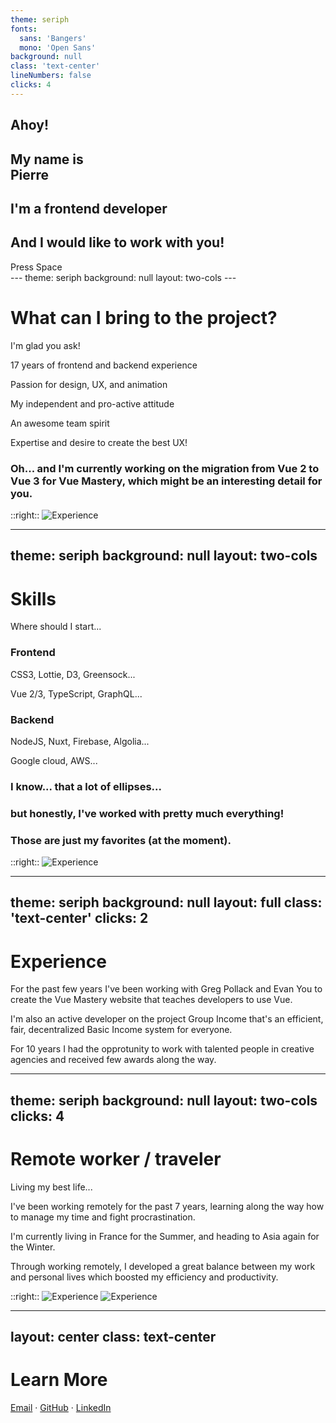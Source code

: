 ```yaml
---
theme: seriph
fonts:
  sans: 'Bangers'
  mono: 'Open Sans'
background: null
class: 'text-center'
lineNumbers: false
clicks: 4
---
```


<Bubble :direction="$slidev.nav.clicks < 4 ? 'left' : 'right'">
<h2 v-if="$slidev.nav.clicks === 1" v-motion-slide-up>Ahoy!</h2>
<h2 v-if="$slidev.nav.clicks === 2" v-motion-slide-up>My name is <br/><strong class='text-4xl'>Pierre</strong></h2>
<h2 v-if="$slidev.nav.clicks === 3" v-motion-slide-up>I'm a frontend developer</h2>
<h2 v-if="$slidev.nav.clicks === 4" v-motion-slide-up>And I would like to work with you!</h2>
</Bubble>

<Face :chat="$slidev.nav.clicks"
      :style='$slidev.nav.clicks === 4 ? "transform: scaleX(-1); transform-origin: 50%;" : ""'/>

<div class="pt-12" v-if="$slidev.nav.clicks < 1">
  <span @click="$slidev.nav.next" class="px-2 py-1 rounded cursor-pointer not-touch" hover="text-white bg-white bg-opacity-10">
    Press Space <carbon:arrow-right class="inline"/>
  </span>

  <span class="is-touch">
    <mdi:gesture-swipe class="text-white text-4xl"/>
  </span>

  <div class="turn-me">
    <mdi:phone-rotate-landscape class="animate-bounce"/>
  </div>
</div>
<!-- 
<img
  v-if="$slidev.nav.clicks < 1"
  class="absolute -bottom-9 -left-7 w-80 opacity-50"
  src="https://sli.dev/assets/arrow-bottom-left.svg"
/> -->
<!-- <div v-if="$slidev.nav.clicks < 1" class="ft-2 absolute bottom-45 left-71 opacity-30 transform -rotate-42">Options here!</div> -->
---
theme: seriph
background: null
layout: two-cols
---

<h1 v-motion-slide-visible-left>What can I bring to the project?</h1>

<v-clicks>
<p v-motion-slide-visible-left><span class='opacity-50'>I'm glad you ask!</span></p>

<p v-motion-slide-visible-bottom><carbon:education class="inline-block mr-3"/>17 years of frontend and backend experience</p>
<p v-motion-slide-visible-bottom><carbon:touch-1-down class="inline-block mr-3"/>Passion for design, UX, and animation</p>
<p v-motion-slide-visible-bottom><carbon:cognitive class="inline-block mr-3"/>My independent and pro-active attitude</p>
<p v-motion-slide-visible-bottom><carbon:events class="inline-block mr-3"/>An awesome team spirit</p>
<p v-motion-slide-visible-bottom><carbon:train-heart class="inline-block mr-3"/>Expertise and desire to create the best UX!</p>

<h3 v-motion-slide-visible-bottom>
  Oh... and I'm currently working on the migration from Vue 2 to Vue 3 for Vue Mastery, which might be an interesting detail for you.
</h3>
</v-clicks>

::right::
<img src="/scene-work.svg" class="-my-2" alt="Experience" v-motion-slide-visible-right/>

---
theme: seriph
background: null
layout: two-cols
---

<h1 v-motion-slide-visible-left>Skills</h1>

<v-clicks>
  <p v-motion-slide-visible-left><span class='opacity-50'>Where should I start...</span></p>

  <h3 class="opacity-100">Frontend</h3>
  <p v-motion-slide-visible-bottom>
    <carbon:arrow-right class="inline-block mr-3"/>
    CSS3, Lottie, D3, Greensock...
  </p>

  <p v-motion-slide-visible-bottom>
    <carbon:arrow-right class="inline-block mr-3"/>
    Vue 2/3, TypeScript, GraphQL...
  </p>

  <h3 class="opacity-100">Backend</h3>
  <p v-motion-slide-visible-bottom>
    <carbon:arrow-right class="inline-block mr-3"/>
    NodeJS, Nuxt, Firebase, Algolia...
  </p>
  <p v-motion-slide-visible-bottom>
    <carbon:arrow-right class="inline-block mr-3"/>
    Google cloud, AWS...
  </p>

  <h3 class="opacity-100 mt-6">
    I know... that a lot of ellipses...
    <carbon:face-wink class="inline-block mr-3"/>
  </h3>

  <h3 class="opacity-100">
    but honestly, I've worked with pretty much everything!
    <carbon:face-cool class="inline-block mr-3"/>
  </h3>

  <h3 class="opacity-100">
    Those are just my favorites (at the moment).
    <carbon:rocket class="inline-block mr-3"/>
  </h3>
</v-clicks>

::right::
<img src="/scene-experience.svg" class="-my-2" alt="Experience" v-motion-slide-visible-right/>

---
theme: seriph
background: null
layout: full
class: 'text-center'
clicks: 2
---

<h1 v-motion-slide-down class="pb-4">Experience</h1>

<p v-if="$slidev.nav.clicks === 0" v-motion-slide-up class="max-w-screen-sm m-auto">
  For the past few years I've been working with Greg Pollack and Evan You to create the Vue Mastery website that teaches developers to use Vue.
</p>
<p v-if="$slidev.nav.clicks === 1" v-motion-slide-up class="max-w-screen-sm m-auto">
  I'm also an active developer on the project Group Income that's an efficient, fair, decentralized Basic Income system for everyone.
</p>
<p v-if="$slidev.nav.clicks === 2" v-motion-slide-up class="max-w-screen-sm m-auto">
  For 10 years I had the opprotunity to work with talented people in creative agencies and received few awards along the way.
</p>

<Carousel/>

---
theme: seriph
background: null
layout: two-cols
clicks: 4
---

<h1 v-motion-slide-down>Remote worker / traveler</h1>

<v-clicks>
  <p v-motion-slide-down>
    <span class='opacity-50'>Living my best life...
    <span v-if="$slidev.nav.clicks > 0"> <carbon:face-cool class="inline-block"/></span>
  </span>
  </p>
  <p>
    I've been working remotely for the past 7 years, learning along the way how to manage my time and fight procrastination.
  </p>
  <p>
    I'm currently living in France for the Summer, and heading to Asia again for the Winter.
  </p>
  <p>
    Through working remotely, I developed a great balance between my work and personal lives which boosted my efficiency and productivity.
  </p>
</v-clicks>


::right::
<img v-if="$slidev.nav.clicks < 4" src="/scene-traveling.svg" class="-my-2" alt="Experience" v-motion-slide-visible-right/>
<img v-else src="/scene-relax.svg" class="-my-2" alt="Experience" v-motion-slide-visible-right/>

---
layout: center
class: text-center
---

# Learn More

[Email](mailto:schweiger.pierre@gmail.com) · [GitHub](https://github.com/pieer) · [LinkedIn](https://www.linkedin.com/in/schweigerpierre/)
